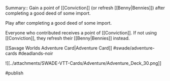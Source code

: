 Summary:: Gain a point of [[Conviction]] (or refresh [[Benny|Bennies]]) after completing a good deed of some import.

Play after completing a good deed of some import.

Everyone who contributed receives a point of [[Conviction]]. If not using [[Conviction]], they refresh their [[Benny|Bennies]] instead.

[[Savage Worlds Adventure Card|Adventure Card]] #swade/adventure-cards #deadlands-noir 

![[../attachments/SWADE-VTT-Cards/Adventure/Adventure_Deck_30.png]]

#publish 
